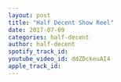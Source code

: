 ```yaml
---
layout: post
title: "Half Decent Show Reel"
date: 2017-07-09
categories: half-decent
author: half-decent
spotify_track_id: 
youtube_video_id: ddZDckeuAI4
apple_track_id: 
---
```

